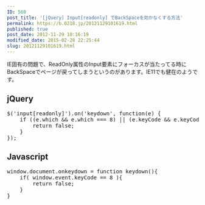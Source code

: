 ```yaml
---
ID: 560
post_title: '[jQuery] Input[readonly] でBackSpaceを効かなくする方法'
permalink: https://b.0218.jp/20121129101619.html
published: true
post_date: 2012-11-29 10:16:19
modified_date: 2015-02-28 22:25:44
slug: 20121129101619.html
---
```

IE固有の問題で、ReadOnly属性のInput要素にフォーカスが当たってる時にBackSpaceでページが戻ってしまうというのがあります。IE11でも健在のようです。
<!--more-->
<h2>jQuery</h2>
<pre class="prettyprint linenums lang-js">
$('input[readonly]').on('keydown', function(e) {
    if ((e.which && e.which === 8) || (e.keyCode && e.keyCode === 8)) {
        return false;
    }
});
</pre>

<h2>Javascript</h2>
<pre class="prettyprint linenums lang-js">
window.document.onkeydown = function keydown(){
    if( window.event.keyCode == 8 ){
        return false;
    }
}
</pre>